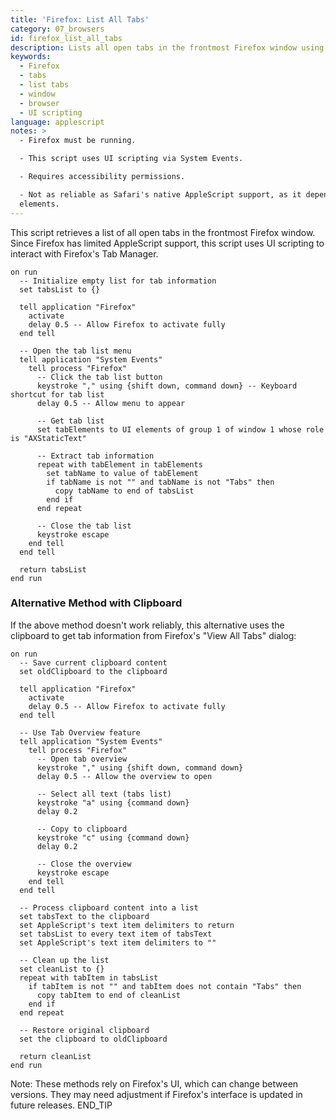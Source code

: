 ```yaml
---
title: 'Firefox: List All Tabs'
category: 07_browsers
id: firefox_list_all_tabs
description: Lists all open tabs in the frontmost Firefox window using UI scripting.
keywords:
  - Firefox
  - tabs
  - list tabs
  - window
  - browser
  - UI scripting
language: applescript
notes: >
  - Firefox must be running.

  - This script uses UI scripting via System Events.

  - Requires accessibility permissions.

  - Not as reliable as Safari's native AppleScript support, as it depends on UI
  elements.
---
```


This script retrieves a list of all open tabs in the frontmost Firefox window. Since Firefox has limited AppleScript support, this script uses UI scripting to interact with Firefox's Tab Manager.

```applescript
on run
  -- Initialize empty list for tab information
  set tabsList to {}
  
  tell application "Firefox"
    activate
    delay 0.5 -- Allow Firefox to activate fully
  end tell
  
  -- Open the tab list menu
  tell application "System Events"
    tell process "Firefox"
      -- Click the tab list button
      keystroke "," using {shift down, command down} -- Keyboard shortcut for tab list
      delay 0.5 -- Allow menu to appear
      
      -- Get tab list
      set tabElements to UI elements of group 1 of window 1 whose role is "AXStaticText"
      
      -- Extract tab information
      repeat with tabElement in tabElements
        set tabName to value of tabElement
        if tabName is not "" and tabName is not "Tabs" then
          copy tabName to end of tabsList
        end if
      end repeat
      
      -- Close the tab list
      keystroke escape
    end tell
  end tell
  
  return tabsList
end run
```

### Alternative Method with Clipboard

If the above method doesn't work reliably, this alternative uses the clipboard to get tab information from Firefox's "View All Tabs" dialog:

```applescript
on run
  -- Save current clipboard content
  set oldClipboard to the clipboard
  
  tell application "Firefox"
    activate
    delay 0.5 -- Allow Firefox to activate fully
  end tell
  
  -- Use Tab Overview feature
  tell application "System Events"
    tell process "Firefox"
      -- Open tab overview
      keystroke "," using {shift down, command down}
      delay 0.5 -- Allow the overview to open
      
      -- Select all text (tabs list)
      keystroke "a" using {command down}
      delay 0.2
      
      -- Copy to clipboard
      keystroke "c" using {command down}
      delay 0.2
      
      -- Close the overview
      keystroke escape
    end tell
  end tell
  
  -- Process clipboard content into a list
  set tabsText to the clipboard
  set AppleScript's text item delimiters to return
  set tabsList to every text item of tabsText
  set AppleScript's text item delimiters to ""
  
  -- Clean up the list
  set cleanList to {}
  repeat with tabItem in tabsList
    if tabItem is not "" and tabItem does not contain "Tabs" then
      copy tabItem to end of cleanList
    end if
  end repeat
  
  -- Restore original clipboard
  set the clipboard to oldClipboard
  
  return cleanList
end run
```

Note: These methods rely on Firefox's UI, which can change between versions. They may need adjustment if Firefox's interface is updated in future releases.
END_TIP
